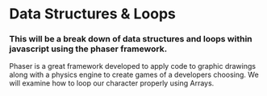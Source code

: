 # Data Structures & Loops

### This will be a break down of data structures and loops within javascript using the phaser framework.  

Phaser is a great framework developed to apply code to graphic drawings along with a physics engine to create games of a developers choosing.  We will examine how to loop our character properly using Arrays.